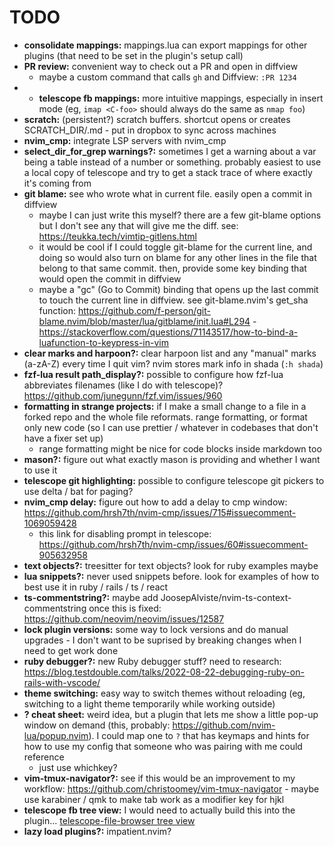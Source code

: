# TODO
* **consolidate mappings:** mappings.lua can export mappings for other plugins (that need to be set in the plugin's setup call)
* **PR review:** convenient way to check out a PR and open in diffview
  *  maybe a custom command that calls `gh` and Diffview: `:PR 1234`
* * **telescope fb mappings:** more intuitive mappings, especially in insert mode (eg, `imap <C-foo>` should always do the same as `nmap foo`)
* **scratch:** (persistent?) scratch buffers. shortcut opens or creates SCRATCH_DIR/<project>.md - put in dropbox to sync across machines
* **nvim_cmp:** integrate LSP servers with nvim_cmp
* **select_dir_for_grep warnings?:** sometimes I get a warning about a var being a table instead of a number or something. probably easiest to use a local copy of telescope and try to get a stack trace of where exactly it's coming from
* **git blame:** see who wrote what in current file. easily open a commit in diffview
  * maybe I can just write this myself? there are a few git-blame options but I don't see any that will give me the diff. see: https://teukka.tech/vimtip-gitlens.html
  * it would be cool if I could toggle git-blame for the current line, and doing so would also turn on blame for any other lines in the file that belong to that same commit. then, provide some key binding that would open the commit in diffview
  * maybe a "gc" (Go to Commit) binding that opens up the last commit to touch the current line in diffview. see git-blame.nvim's get_sha function: https://github.com/f-person/git-blame.nvim/blob/master/lua/gitblame/init.lua#L294  - https://stackoverflow.com/questions/71143517/how-to-bind-a-luafunction-to-keypress-in-vim
* **clear marks and harpoon?:** clear harpoon list and any "manual" marks (a-zA-Z) every time I quit vim? nvim stores mark info in shada (`:h shada`)
* **fzf-lua result path_display?:** possible to configure how fzf-lua abbreviates filenames (like I do with telescope)? https://github.com/junegunn/fzf.vim/issues/960
* **formatting in strange projects:** if I make a small change to a file in a forked repo and the whole file reformats. range formatting, or format only new code (so I can use prettier / whatever in codebases that don't have a fixer set up)
  * range formatting might be nice for code blocks inside markdown too
* **mason?:** figure out what exactly mason is providing and whether I want to use it
* **telescope git highlighting:** possible to configure telescope git pickers to use delta / bat for paging?
* **nvim_cmp delay:** figure out how to add a delay to cmp window: https://github.com/hrsh7th/nvim-cmp/issues/715#issuecomment-1069059428
  * this link for disabling prompt in telescope: https://github.com/hrsh7th/nvim-cmp/issues/60#issuecomment-905632958
* **text objects?:** treesitter for text objects? look for ruby examples maybe
* **lua snippets?:** never used snippets before. look for examples of how to best use it in ruby / rails / ts / react
* **ts-commentstring?:** maybe add JoosepAlviste/nvim-ts-context-commentstring once this is fixed: https://github.com/neovim/neovim/issues/12587
* **lock plugin versions:** some way to lock versions and do manual upgrades - I don't want to be suprised by breaking changes when I need to get work done
* **ruby debugger?:** new Ruby debugger stuff? need to research: https://blog.testdouble.com/talks/2022-08-22-debugging-ruby-on-rails-with-vscode/
* **theme switching:** easy way to switch themes without reloading (eg, switching to a light theme temporarily while working outside)
* **? cheat sheet:** weird idea, but a plugin that lets me show a little pop-up window on demand (this, probably: https://github.com/nvim-lua/popup.nvim). I could map one to `?` that has keymaps and hints for how to use my config that someone who was pairing with me could reference
  * just use whichkey?
* **vim-tmux-navigator?:** see if this would be an improvement to my workflow: https://github.com/christoomey/vim-tmux-navigator - maybe use karabiner / qmk to make tab work as a modifier key for hjkl
* **telescope fb tree view:** I would need to actually build this into the plugin... [telescope-file-browser tree view](https://github.com/nvim-telescope/telescope-file-browser.nvim/issues/165#issuecomment-1242515366)
* **lazy load plugins?:** impatient.nvim?
